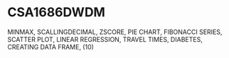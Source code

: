 # CSA1686DWDM
MINMAX,
SCALLINGDECIMAL,
ZSCORE,
PIE CHART,
FIBONACCI SERIES,
SCATTER PLOT,
LINEAR REGRESSION,
TRAVEL TIMES,
DIABETES,
CREATING DATA FRAME,
(10)
